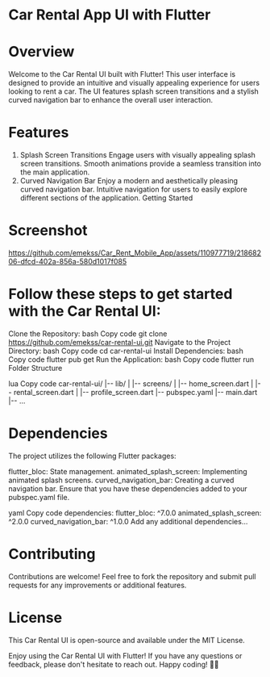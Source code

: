 # Car Rental App UI with Flutter

# Overview

Welcome to the Car Rental UI built with Flutter! This user interface is designed to provide an intuitive and visually appealing experience for users looking to rent a car. The UI features splash screen transitions and a stylish curved navigation bar to enhance the overall user interaction.

# Features

1. Splash Screen Transitions
Engage users with visually appealing splash screen transitions.
Smooth animations provide a seamless transition into the main application.
2. Curved Navigation Bar
Enjoy a modern and aesthetically pleasing curved navigation bar.
Intuitive navigation for users to easily explore different sections of the application.
Getting Started

# Screenshot



https://github.com/emekss/Car_Rent_Mobile_App/assets/110977719/21868206-dfcd-402a-856a-580d1017f085





# Follow these steps to get started with the Car Rental UI:

Clone the Repository:
bash
Copy code
git clone https://github.com/emekss/car-rental-ui.git
Navigate to the Project Directory:
bash
Copy code
cd car-rental-ui
Install Dependencies:
bash
Copy code
flutter pub get
Run the Application:
bash
Copy code
flutter run
Folder Structure

lua
Copy code
car-rental-ui/
|-- lib/
|   |-- screens/
|       |-- home_screen.dart
|       |-- rental_screen.dart
|       |-- profile_screen.dart
|-- pubspec.yaml
|-- main.dart
|-- ...

# Dependencies

The project utilizes the following Flutter packages:

flutter_bloc: State management.
animated_splash_screen: Implementing animated splash screens.
curved_navigation_bar: Creating a curved navigation bar.
Ensure that you have these dependencies added to your pubspec.yaml file.

yaml
Copy code
dependencies:
  flutter_bloc: ^7.0.0
  animated_splash_screen: ^2.0.0
  curved_navigation_bar: ^1.0.0
  Add any additional dependencies...
# Contributing

Contributions are welcome! Feel free to fork the repository and submit pull requests for any improvements or additional features.

# License

This Car Rental UI is open-source and available under the MIT License.

Enjoy using the Car Rental UI with Flutter! If you have any questions or feedback, please don't hesitate to reach out. Happy coding! 🚗✨
